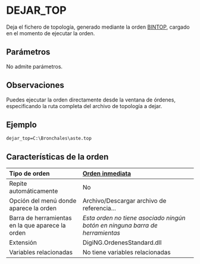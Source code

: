 # DEJAR\_TOP

Deja el fichero de topología, generado mediante la orden [BINTOP](/digi3d-net/referencia/digi3d.net/ventana-de-dibujo/ordenes/d/BINTOP.html), cargado en el momento de ejecutar la orden.

## Parámetros

No admite parámetros.

## Observaciones

Puedes ejecutar la orden directamente desde la ventana de órdenes, especificando la ruta completa del archivo de topología a dejar.

## Ejemplo

`dejar_top=C:\Bronchales\aste.top`

## Características de la orden

| Tipo de orden | [Orden inmediata](dejar-top.md) |
| :--- | :--- |
| Repite automáticamente | No |
| Opción del menú donde aparece la orden | Archivo/Descargar archivo de referencia... |
| Barra de herramientas en la que aparece la orden | _Esta orden no tiene asociado ningún botón en ninguna barra de herramientas_ |
| Extensión | DigiNG.OrdenesStandard.dll |
| Variables relacionadas | No tiene variables relacionadas |

